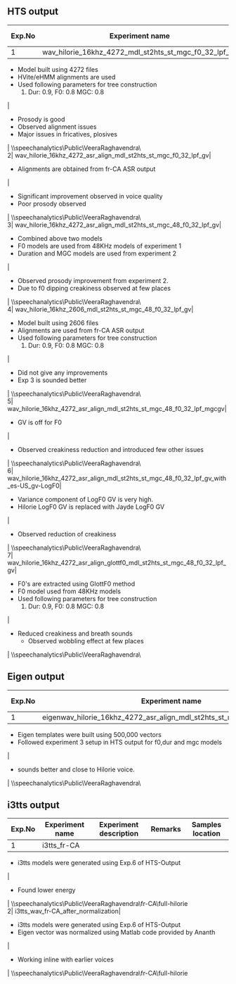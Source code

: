 ## HTS output

Exp.No| Experiment name| Experiment description| Remarks| Samples location  
---|---|---|---|---  
1| wav_hilorie_16khz_4272_mdl_st2hts_st_mgc_f0_32_lpf_gv| 

  * Model built using 4272 files
  * HVite/eHMM alignments are used
  * Used following parameters for tree construction
    1. Dur: 0.9, F0: 0.8 MGC: 0.8

| 

  * Prosody is good
  * Observed alignment issues
  * Major issues in fricatives, plosives

| \\\speechanalytics\Public\VeeraRaghavendra\  
2| wav_hilorie_16khz_4272_asr_align_mdl_st2hts_st_mgc_f0_32_lpf_gv| 

  * Alignments are obtained from fr-CA ASR output

| 

  * Significant improvement observed in voice quality
  * Poor prosody observed

| \\\speechanalytics\Public\VeeraRaghavendra\  
3| wav_hilorie_16khz_4272_asr_align_mdl_st2hts_st_mgc_48_f0_32_lpf_gv| 

  * Combined above two models
  * F0 models are used from 48KHz models of experiment 1
  * Duration and MGC models are used from experiment 2

| 

  * Observed prosody improvement from experiment 2.
  * Due to f0 dipping creakiness observed at few places

| \\\speechanalytics\Public\VeeraRaghavendra\  
4| wav_hilorie_16khz_2606_mdl_st2hts_st_mgc_48_f0_32_lpf_gv| 

  * Model built using 2606 files
  * Alignments are used from fr-CA ASR output
  * Used following parameters for tree construction
    1. Dur: 0.9, F0: 0.8 MGC: 0.8

| 

  * Did not give any improvements
  * Exp 3 is sounded better

| \\\speechanalytics\Public\VeeraRaghavendra\  
5| wav_hilorie_16khz_4272_asr_align_mdl_st2hts_st_mgc_48_f0_32_lpf_mgcgv| 

  * GV is off for F0

| 

  * Observed creakiness reduction and introduced few other issues

| \\\speechanalytics\Public\VeeraRaghavendra\  
6| wav_hilorie_16khz_4272_asr_align_mdl_st2hts_st_mgc_48_f0_32_lpf_gv_with_es-US_gv-LogF0| 

  * Variance component of LogF0 GV is very high.
  * Hilorie LogF0 GV is replaced with Jayde LogF0 GV

| 

  * Observed reduction of creakiness

| \\\speechanalytics\Public\VeeraRaghavendra\  
7| wav_hilorie_16khz_4272_asr_align_glottf0_mdl_st2hts_st_mgc_48_f0_32_lpf_gv| 

  * F0's are extracted using GlottF0 method
  * F0 model used from 48KHz models
  * Used following parameters for tree construction
    1. Dur: 0.9, F0: 0.8 MGC: 0.8

| 

  * Reduced creakiness and breath sounds
    * Observed wobbling effect at few places

| \\\speechanalytics\Public\VeeraRaghavendra\  
  
## Eigen output

Exp.No| Experiment name| Experiment description| Remarks| Samples location  
---|---|---|---|---  
1| eigenwav_hilorie_16khz_4272_asr_align_mdl_st2hts_st_mgc_48_f0_32_lpf_gv| 

  * Eigen templates were built using 500,000 vectors
  * Followed experiment 3 setup in HTS output for f0,dur and mgc models

| 

  * sounds better and close to Hilorie voice.

| \\\speechanalytics\Public\VeeraRaghavendra\  
  
## i3tts output

Exp.No| Experiment name| Experiment description| Remarks| Samples location  
---|---|---|---|---  
1| i3tts_fr-CA| 

  * i3tts models were generated using Exp.6 of HTS-Output

| 

  * Found lower energy

| \\\speechanalytics\Public\VeeraRaghavendra\fr-CA\full-hilorie  
2| i3tts_wav_fr-CA_after_normalization| 

  * i3tts models were generated using Exp.6 of HTS-Output
  * Eigen vector was normalized using Matlab code provided by Ananth

| 

  * Working inline with earlier voices

| \\\speechanalytics\Public\VeeraRaghavendra\fr-CA\full-hilorie
